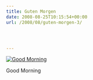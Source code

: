 ```yaml
---
title: Guten Morgen
date: 2008-08-25T10:15:54+00:00
url: /2008/08/guten-morgen-3/




---
```

<div class="flickr">
  <a href="http://www.flickr.com/photos/schreibblogade/2797534589/" title="Good Morning"><img src="//farm4.static.flickr.com/3286/2797534589_375cf561a2.jpg" alt="Good Morning" /></a></p>

  <p>
    Good Morning
  </p>
</div>
